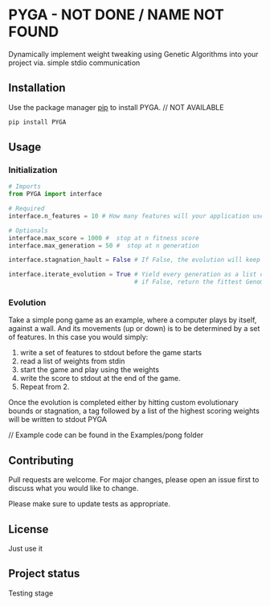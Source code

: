 # PYGA - NOT DONE / NAME NOT FOUND
Dynamically implement weight tweaking using Genetic Algorithms into your project via. simple stdio communication

## Installation

Use the package manager [pip](https://pip.pypa.io/en/stable/) to install PYGA. // NOT AVAILABLE

```bash
pip install PYGA 
```

## Usage

### Initialization

```python
# Imports
from PYGA import interface

# Required
interface.n_features = 10 # How many features will your application use?

# Optionals
interface.max_score = 1000 #  stop at n fitness score
interface.max_generation = 50 #  stop at n generation

interface.stagnation_hault = False # If False, the evolution will keep going even if population fitness stagnates

interface.iterate_evolution = True # Yield every generation as a list of Genomes
                                   # if False, return the fittest Genome at the end of the evolution

```
### Evolution
Take a simple pong game as an example, where a computer plays by itself, against a wall. And its movements (up or down) is to be determined by a set of features.
In this case you would simply:
1) write a set of features to stdout before the game starts
2) read a list of weights from stdin
3) start the game and play using the weights 
4) write the score to stdout at the end of the game.
5) Repeat from 2.

Once the evolution is completed either by hitting custom evolutionary bounds or stagnation,
a <complete> tag followed by a list of the highest scoring weights will be written to stdout PYGA

// Example code can be found in the Examples/pong folder

## Contributing
Pull requests are welcome. For major changes, please open an issue first to discuss what you would like to change.

Please make sure to update tests as appropriate.

## License
Just use it

## Project status
Testing stage